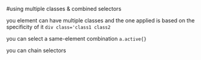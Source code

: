 #using multiple classes & combined selectors

you element can have multiple classes and the one applied is based on the specificity of it 
`div class='class1 class2`

you can select a same-element combination `a.active{}`

you can chain selectors 
